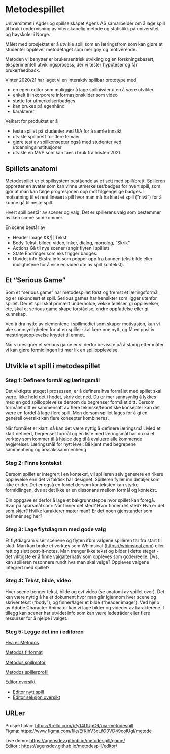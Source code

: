 # Metodespillet

Universitetet i Agder og spillselskapet Agens AS samarbeider om å lage spill til bruk i undervisning av vitenskapelig metode og statistikk på universitet og høyskoler i Norge.

Målet med prosjektet er å utvikle spill som en læringsfrom som kan gjøre at studenter opplever metodefaget som mer gøy og motiverende.

Metoden vi benytter er brukersentrisk utvikling og en forskningsbasert, eksperimentell utviklingsprosess, der vi tester hypoteser og får brukerfeedback.

Vinter 2020/21 har laget vi en interaktiv spillbar prototype med

- en egen editor som muliggjør å lage spillnivåer uten å være utvikler
- enkelt å inkorporere informasjonskilder som video
- støtte for utmerkelser/badges
- kan brukes på egenhånd
- karakterer

Veikart for produktet er å

- teste spillet på studenter ved UiA for å samle innsikt
- utvikle spillbrett for flere temaer
- gjøre test av spillkonsepter også med studenter ved utdanningsinstitusjoner
- utvikle en MVP som kan taes i bruk fra høsten 2021

## Spillets anatomi

Metodespillet er et spillsystem bestående av et sett med spill/brett. Spilleren oppretter en avatar som kan vinne utmerkelser/badges for hvert spill, som gjør at man kan følge progresjonen opp mot tilgjengelige badges. I motsetning til et rent lineært spill hvor man må ha klart et spill (“nivå”) for å kunne gå til neste spill.

Hvert spill består av scener og valg. Det er spillerens valg som bestemmer hvilken scene som kommer.

En scene består av

- Header
  Image &&/|| Tekst
- Body
  Tekst, bilder, video,linker, dialog, monolog, “Skrik”
- Actions
  Gå til nye scener (angir flyten i spillet)
- State
  Endringer som eks trigger badges.
- Utvidet info
  Ekstra info som popper opp fra bunnen (eks bilde eller mulighetene for å vise en video ute av spill kontekst).

## Et “Serious Game”

Som et “serious game” har metodespillet først og fremst et læringsformål, og er sekundært et spill. Serious games har hensikter som ligger utenfor spillet. Der et spill skal primært underholde, vekke følelser, gi opplevelser, etc, skal et serious game skape forståelse, endre oppfattelse eller gi kunnskap.

Ved å dra nytte av elementene i spillmediet som skaper motivasjon, kan vi øke sannsynligheten for at en spiller skal lære noe nytt, og få en positiv mestringsopplevelse knyttet til emnet.

Når vi designer et serious game er vi derfor bevisste på å stadig etter måter vi kan gjøre formidlingen litt mer lik en spillopplevelse.

## Utvikle et spill i metodespillet

### Steg 1: Definere formål og læringsmål

Det viktigste steget i prosessen, er å definere hva formålet med spillet skal være. Ikke hold det i hodet, skriv det ned. Du er mer sannsynlig å lykkes med en god spillopplevelse dersom du begrenser formålet ditt. Dersom formålet ditt er sammensatt av flere tekniske/teoretiske konsepter kan det være en fordel å lage flere spill. Men dersom spillet lages for å gi en generell oversikt kan flere konsepter kombineres.

Når formålet er klart, så kan det være nyttig å definere læringsmål. Med et klart definert, begrenset formål og en liste med læringsmål har du nå et verktøy som kommer til å hjelpe deg til å evaluere alle kommende avgjørelser.
Læringsmål for nytt level:
Bli kjent med begrepene sammenheng og årssakssammenheng

### Steg 2: Finne kontekst

Dersom spillet er integrert i en kontekst, vil spilleren selv generere en rikere opplevelse enn det vi faktisk har designet. Spilleren fyller inn detaljer som ikke er der. Det er også en fordel dersom konteksten kan styrke formidlingen, dvs at det ikke er en dissonans mellom formål og kontekst.

Din oppgave er derfor å lage et bakgrunnsteppe hvor spillet kan foregå. Svar på spørsmål som:
Når finner det sted?
Hvor finner det sted?
Hva er det som skjer?
Hvilke karakterer møter man?
Er det noen gjenstander som befinner seg her?

### Steg 3: Lage flytdiagram med gode valg

Et flytdiagram viser scenene og flyten ifbm valgene spilleren tar fra start til slutt. Man kan bruke et verktøy som Whimsical (https://whimsical.com) eller rett og slett post-it-notes.
Man trenger ikke tekst og bilder i dette steget - det viktigste er å finne valgalternativ som oppleves som gode/reelle. Dvs, kan spilleren resonnere rundt hva man skal velge? Oppleves valgene integrert med spillet?

### Steg 4: Tekst, bilde, video

Hver scene trenger tekst, bilde og evt video (se anatomi av spillet over). Det kan være nyttig å ha et dokument hvor man går igjennom hver scene og skriver tekst (“body”), og finner/lager et bilde (“header image”).
Ved hjelp av Adobe Character Animator kan vi lage bilder og videoer av karakterene.
I tillegg kan scener har utvidet info som kan være ledetråder eller flere ressurser for å hjelpe i valget.

### Steg 5: Legge det inn i editoren

[Hva er Metodos](https://user-images.githubusercontent.com/1419964/112204433-f2c20180-8c13-11eb-89ad-c6ca04eedf89.mp4)

[Metodos filformat](https://user-images.githubusercontent.com/1419964/112204851-71b73a00-8c14-11eb-815c-d6d62432d6a5.mp4)

[Metodos spillmotor](https://user-images.githubusercontent.com/1419964/112204921-885d9100-8c14-11eb-919f-eccf2d226dda.mp4)

[Metodos spillerprofil](https://user-images.githubusercontent.com/1419964/112261865-e61dc780-8c6c-11eb-97ea-8fff3e28d07a.mp4)

[Editor oversikt](https://user-images.githubusercontent.com/1419964/112262404-e5d1fc00-8c6d-11eb-8b1d-42113624b75a.mp4)
- [Editor nytt spill](https://user-images.githubusercontent.com/1419964/112263647-ef5c6380-8c6f-11eb-8743-c1a1972d3fff.mp4)
- [Editor seksjon oversikt](https://user-images.githubusercontent.com/1419964/112264379-16fffb80-8c71-11eb-9fc2-e56e62771b99.mp4)











## URLer

Prosjekt plan: https://trello.com/b/y14DUpO6/uia-metodespill  
Figma: https://www.figma.com/file/EfKlhV3qLfO0VD49colUgl/metode

Live demo: https://agensdev.github.io/metodespill/game/  
Editor : https://agensdev.github.io/metodespill/editor/
